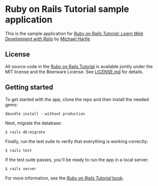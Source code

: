 # Ruby on Rails Tutorial sample application

This is the sample application for [*Ruby on Rails Tutorial: Learn Web Development with Rails*](http://www.railstutorial.org/) by [Michael Hartle](http://www.michaelhartl.com)

## License

All source code in the [Ruby on Rails Tutorial](http://railstutorial.org) is available jointly under the MIT license and the Beerware License. See [LICENSE.md](LICENSE.md) for details.

## Getting started

To get started with the app, clone the repo and then install the needed gems:

```
$bundle install --without production
```

Next, migrate the database:
```
$ rails db:migrate
```

Finally, run the test suite to verify that everything is working correctly:
```
$ rails test
```

If the test suite passes, you'll be ready to run the app in a local server:
```
$ rails server
```

For more information, see the [*Ruby on Rails Tutorial* book](http://www.railstutorial.org/book).